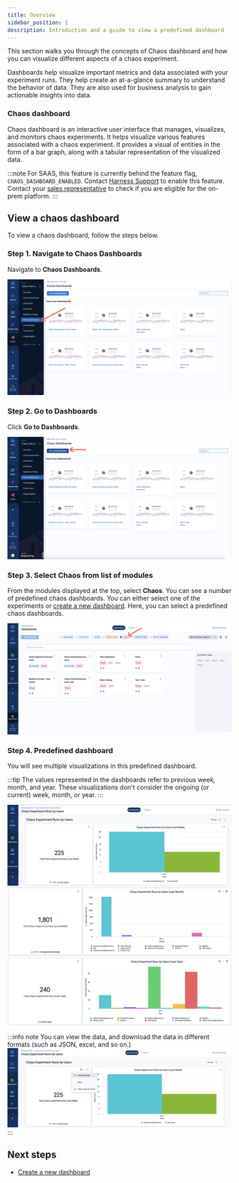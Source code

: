 ```yaml
---
title: Overview
sidebar_position: 1
description: Introduction and a guide to view a predefined dashboard
---
```

This section walks you through the concepts of Chaos dashboard and how you can visualize different aspects of a chaos experiment.

Dashboards help visualize important metrics and data associated with your experiment runs. They help create an at-a-glance summary to understand the behavior of data. They are also used for business analysis to gain actionable insights into data.

### Chaos dashboard
Chaos dashboard is an interactive user interface that manages, visualizes, and monitors chaos experiments. It helps visualize various features associated with a chaos experiment. It provides a visual of entities in the form of a bar graph, along with a tabular representation of the visualized data.

:::note
For SAAS, this feature is currently behind the feature flag, `CHAOS_DASHBOARD_ENABLED`. Contact [Harness Support](mailto:support@harness.io) to enable this feature.
Contact your [sales representative](mailto:sales@harness.io) to check if you are eligible for the on-prem platform.
:::

## View a chaos dashboard

To view a chaos dashboard, follow the steps below.

### Step 1. Navigate to Chaos Dashboards

Navigate to **Chaos Dashboards**.

![chaos-dashboard](./static/overview/chaos-dashboard-intro.png)

### Step 2. Go to Dashboards

Click **Go to Dashboards**.

![go-to-dashboard](./static/overview/go-to-dashboard.png)

### Step 3. Select Chaos from list of modules

From the modules displayed at the top, select **Chaos**. You can see a number of predefined chaos dashboards. You can either select one of the experiments or [create a new dashboard](./create-a-new-dashboard.md). Here, you can select a predefined chaos dashboards.

![select-chaos](./static/overview/select-chaos.png)

### Step 4. Predefined dashboard

You will see multiple visualizations in this predefined dashboard.

:::tip
The values represented in the dashboards refer to previous week, month, and year. These visualizations don't consider the ongoing (or current) week, month, or year.
:::

![analysis-one](./static/overview/analysis-1.png)
![analysis-two](./static/overview/analysis-2.png)
![analysis-three](./static/overview/analysis-3.png)

:::info note 
You can view the data, and download the data in different formats (such as JSON, excel, and so on.)
![download-data](./static/overview/download-data.png)
:::

## Next steps

* [Create a new dashboard](./create-a-new-dashboard.md) 